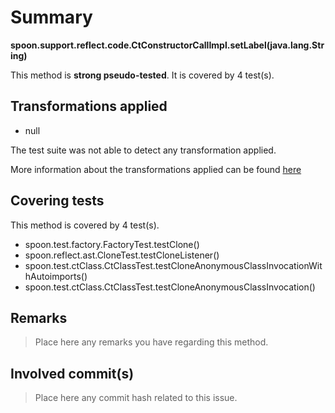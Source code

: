 # Summary
**spoon.support.reflect.code.CtConstructorCallImpl.setLabel(java.lang.String)**

This method is **strong pseudo-tested**.
It is covered by 4 test(s). 


## Transformations applied

- null


The test suite was not able to detect any transformation applied.

More information about the transformations applied can be found [here](https://github.com/STAMP-project/pitest-descartes)

## Covering tests
This method is covered by 4 test(s).
* spoon.test.factory.FactoryTest.testClone()
* spoon.reflect.ast.CloneTest.testCloneListener()
* spoon.test.ctClass.CtClassTest.testCloneAnonymousClassInvocationWithAutoimports()
* spoon.test.ctClass.CtClassTest.testCloneAnonymousClassInvocation()


## Remarks
> Place here any remarks you have regarding this method.

## Involved commit(s)

> Place here any commit hash related to this issue.
